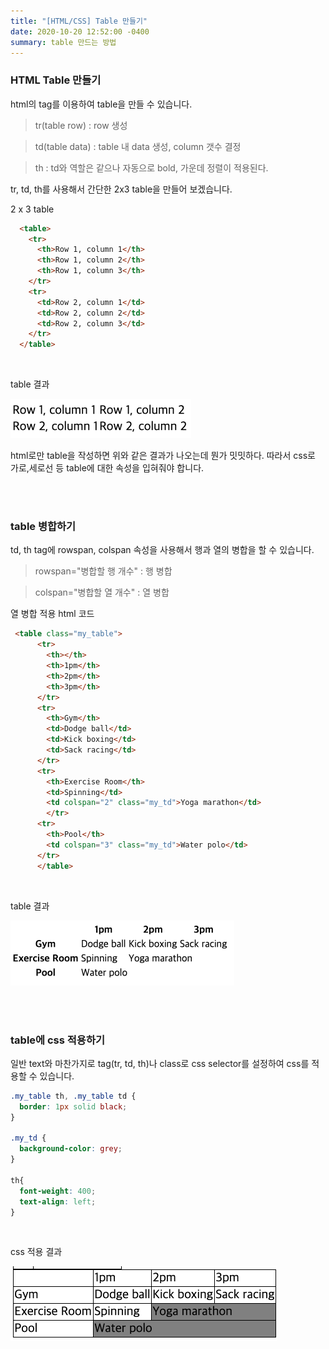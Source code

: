 ```yaml
---
title: "[HTML/CSS] Table 만들기"
date: 2020-10-20 12:52:00 -0400
summary: table 만드는 방법
---
```




### HTML Table 만들기

html의 tag를 이용하여 table을 만들 수 있습니다.

> tr(table row) : row 생성

> td(table data) : table 내 data 생성, column 갯수 결정

> th : td와 역할은 같으나 자동으로 bold, 가운데 정렬이 적용된다.

tr, td, th를 사용해서 간단한 2x3 table을 만들어 보겠습니다.

2 x 3 table

```html
  <table>
    <tr>
      <th>Row 1, column 1</th>
      <th>Row 1, column 2</th>
      <th>Row 1, column 3</th>
    </tr>
    <tr>
      <td>Row 2, column 1</td>
      <td>Row 2, column 2</td>
      <td>Row 2, column 3</td>
    </tr>
  </table>
```

<br>

table 결과

![table](/img/2020-10-20/table1.png)

html로만 table을 작성하면 위와 같은 결과가 나오는데 뭔가 밋밋하다. 따라서 css로 가로,세로선 등 table에 대한 속성을 입혀줘야 합니다.



<br>

<br>

### table 병합하기

td, th tag에 rowspan, colspan 속성을 사용해서 행과 열의 병합을 할 수 있습니다.

> rowspan="병합할 행 개수" : 행 병합

> colspan="병합할 열 개수" : 열 병합

열 병합 적용 html 코드

```html
 <table class="my_table">
      <tr>
        <th></th>
        <th>1pm</th>
        <th>2pm</th>
        <th>3pm</th>
      </tr>
      <tr>
        <th>Gym</th>
        <td>Dodge ball</td>
        <td>Kick boxing</td>
        <td>Sack racing</td>
      </tr>
      <tr>
        <th>Exercise Room</th>
        <td>Spinning</td>
        <td colspan="2" class="my_td">Yoga marathon</td>
        </tr>
      <tr>
        <th>Pool</th>
        <td colspan="3" class="my_td">Water polo</td>
      </tr>
      </table>
```

<br>

table 결과

![table](/img/2020-10-20/table2.png)

<br>
<br>

### table에 css 적용하기

일반 text와 마찬가지로 tag(tr, td, th)나 class로 css selector를 설정하여 css를 적용할 수 있습니다.

```css
.my_table th, .my_table td {
  border: 1px solid black;
}

.my_td {
  background-color: grey;
}

th{
  font-weight: 400;
  text-align: left;
}
```

<br>

css 적용 결과

![table](/img/2020-10-20/table3.png)

